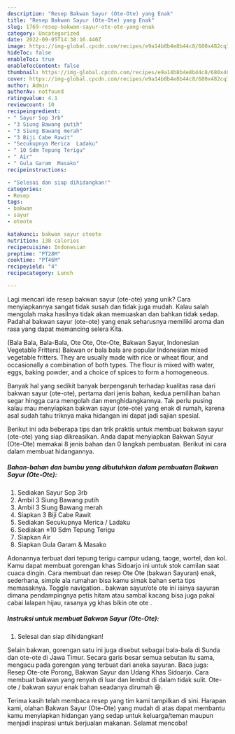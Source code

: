 ```yaml
---
description: "Resep Bakwan Sayur (Ote-Ote) yang Enak"
title: "Resep Bakwan Sayur (Ote-Ote) yang Enak"
slug: 1769-resep-bakwan-sayur-ote-ote-yang-enak
category: Uncategorized
date: 2022-09-05T14:38:16.440Z
image: https://img-global.cpcdn.com/recipes/e9a14b8b4e8b44c8/680x482cq70/bakwan-sayur-ote-ote-foto-resep-utama.jpg
hideToc: false
enableToc: true
enableTocContent: false
thumbnail: https://img-global.cpcdn.com/recipes/e9a14b8b4e8b44c8/680x482cq70/bakwan-sayur-ote-ote-foto-resep-utama.jpg
cover: https://img-global.cpcdn.com/recipes/e9a14b8b4e8b44c8/680x482cq70/bakwan-sayur-ote-ote-foto-resep-utama.jpg
author: Admin
authorAv: notfound
ratingvalue: 4.1
reviewcount: 10
recipeingredient:
- " Sayur Sop 3rb"
- "3 Siung Bawang putih"
- "3 Siung Bawang merah"
- "3 Biji Cabe Rawit"
- "Secukupnya Merica  Ladaku"
- " 10 Sdm Tepung Terigu"
- " Air"
- " Gula Garam  Masako"
recipeinstructions:

- "Selesai dan siap dihidangkan!"
categories:
- Resep
tags:
- bakwan
- sayur
- oteote

katakunci: bakwan sayur oteote 
nutrition: 138 calories
recipecuisine: Indonesian
preptime: "PT28M"
cooktime: "PT46M"
recipeyield: "4"
recipecategory: Lunch

---
```





Lagi mencari ide resep bakwan sayur (ote-ote) yang unik? Cara menyiapkannya sangat tidak susah dan tidak juga mudah. Kalau salah mengolah maka hasilnya tidak akan memuaskan dan bahkan tidak sedap. Padahal bakwan sayur (ote-ote) yang enak seharusnya memiliki aroma dan rasa yang dapat memancing selera Kita.





(Bala Bala, Bala-Bala, Ote Ote, Ote-Ote, Bakwan Sayur, Indonesian Vegetable Fritters) Bakwan or bala bala are popular Indonesian mixed vegetable fritters. They are usually made with rice or wheat flour, and occasionally a combination of both types. The flour is mixed with water, eggs, baking powder, and a choice of spices to form a homogeneous.

Banyak hal yang sedikit banyak berpengaruh terhadap kualitas rasa dari bakwan sayur (ote-ote), pertama dari jenis bahan, kedua pemilihan bahan segar hingga cara mengolah dan menghidangkannya. Tak perlu pusing kalau mau menyiapkan bakwan sayur (ote-ote) yang enak di rumah, karena asal sudah tahu triknya maka hidangan ini dapat jadi sajian spesial.






Berikut ini ada beberapa tips dan trik praktis untuk membuat bakwan sayur (ote-ote) yang siap dikreasikan. Anda dapat menyiapkan Bakwan Sayur (Ote-Ote) memakai 8 jenis bahan dan 0 langkah pembuatan. Berikut ini cara dalam membuat hidangannya.

<!--inarticleads1-->

##### Bahan-bahan dan bumbu yang dibutuhkan dalam pembuatan Bakwan Sayur (Ote-Ote):

1. Sediakan  Sayur Sop 3rb
1. Ambil 3 Siung Bawang putih
1. Ambil 3 Siung Bawang merah
1. Siapkan 3 Biji Cabe Rawit
1. Sediakan Secukupnya Merica / Ladaku
1. Sediakan  ±10 Sdm Tepung Terigu
1. Siapkan  Air
1. Siapkan  Gula Garam &amp; Masako


Adonannya terbuat dari tepung terigu campur udang, taoge, wortel, dan kol. Kamu dapat membuat gorengan khas Sidoarjo ini untuk stok camilan saat cuaca dingin. Cara membuat dan resep Ote Ote (bakwan Sayuran) enak, sederhana, simple ala rumahan bisa kamu simak bahan serta tips memasaknya. Toggle navigation.. bakwan sayur/ote ote ini isinya sayuran dimana pendampingnya petis hitam atau sambal kacang bisa juga pakai cabai lalapan hijau, rasanya yg khas bikin ote ote . 

<!--inarticleads2-->

##### Instruksi untuk membuat Bakwan Sayur (Ote-Ote):


1. Selesai dan siap dihidangkan!

Selain bakwan, gorengan satu ini juga disebut sebagai bala-bala di Sunda dan ote-ote di Jawa Timur. Secara garis besar semua sebutan itu sama, mengacu pada gorengan yang terbuat dari aneka sayuran. Baca juga: Resep Ote-ote Porong, Bakwan Sayur dan Udang Khas Sidoarjo. Cara membuat bakwan yang renyah di luar dan lembut di dalam tidak sulit. Ote-ote / bakwan sayur enak bahan seadanya dirumah 😆. 

Terima kasih telah membaca resep yang tim kami tampilkan di sini. Harapan kami, olahan Bakwan Sayur (Ote-Ote) yang mudah di atas dapat membantu kamu menyiapkan hidangan yang sedap untuk keluarga/teman maupun menjadi inspirasi untuk berjualan makanan. Selamat mencoba!
